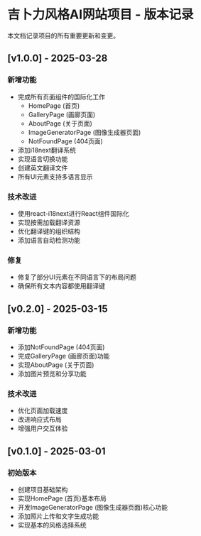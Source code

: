 # 吉卜力风格AI网站项目 - 版本记录

本文档记录项目的所有重要更新和变更。

## [v1.0.0] - 2025-03-28

### 新增功能
- 完成所有页面组件的国际化工作
  - HomePage (首页)
  - GalleryPage (画廊页面)
  - AboutPage (关于页面)
  - ImageGeneratorPage (图像生成器页面)
  - NotFoundPage (404页面)
- 添加i18next翻译系统
- 实现语言切换功能
- 创建英文翻译文件
- 所有UI元素支持多语言显示

### 技术改进
- 使用react-i18next进行React组件国际化
- 实现按需加载翻译资源
- 优化翻译键的组织结构
- 添加语言自动检测功能

### 修复
- 修复了部分UI元素在不同语言下的布局问题
- 确保所有文本内容都使用翻译键

## [v0.2.0] - 2025-03-15

### 新增功能
- 添加NotFoundPage (404页面)
- 完成GalleryPage (画廊页面)功能
- 实现AboutPage (关于页面)
- 添加图片预览和分享功能

### 技术改进
- 优化页面加载速度
- 改进响应式布局
- 增强用户交互体验

## [v0.1.0] - 2025-03-01

### 初始版本
- 创建项目基础架构
- 实现HomePage (首页)基本布局
- 开发ImageGeneratorPage (图像生成器页面)核心功能
- 添加照片上传和文字生成功能
- 实现基本的风格选择系统
